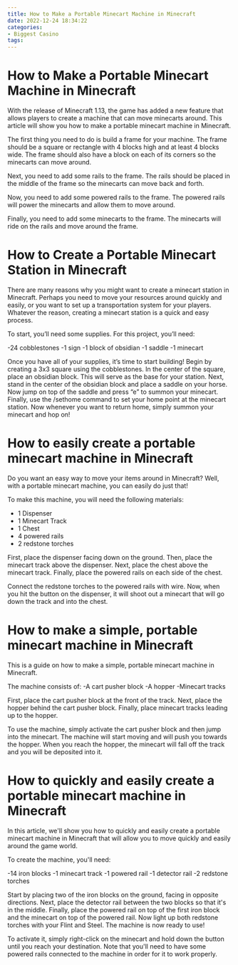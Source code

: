 ```yaml
---
title: How to Make a Portable Minecart Machine in Minecraft 
date: 2022-12-24 18:34:22
categories:
- Biggest Casino
tags:
---
```



#  How to Make a Portable Minecart Machine in Minecraft 

With the release of Minecraft 1.13, the game has added a new feature that allows players to create a machine that can move minecarts around. This article will show you how to make a portable minecart machine in Minecraft.

The first thing you need to do is build a frame for your machine. The frame should be a square or rectangle with 4 blocks high and at least 4 blocks wide. The frame should also have a block on each of its corners so the minecarts can move around.

Next, you need to add some rails to the frame. The rails should be placed in the middle of the frame so the minecarts can move back and forth.

Now, you need to add some powered rails to the frame. The powered rails will power the minecarts and allow them to move around.

Finally, you need to add some minecarts to the frame. The minecarts will ride on the rails and move around the frame.

#  How to Create a Portable Minecart Station in Minecraft 

There are many reasons why you might want to create a minecart station in Minecraft. Perhaps you need to move your resources around quickly and easily, or you want to set up a transportation system for your players. Whatever the reason, creating a minecart station is a quick and easy process.

To start, you’ll need some supplies. For this project, you’ll need:

-24 cobblestones
-1 sign
-1 block of obsidian
-1 saddle
-1 minecart

Once you have all of your supplies, it’s time to start building! Begin by creating a 3x3 square using the cobblestones. In the center of the square, place an obsidian block. This will serve as the base for your station. Next, stand in the center of the obsidian block and place a saddle on your horse. Now jump on top of the saddle and press “e” to summon your minecart. Finally, use the /sethome command to set your home point at the minecart station. Now whenever you want to return home, simply summon your minecart and hop on!

#  How to easily create a portable minecart machine in Minecraft 

Do you want an easy way to move your items around in Minecraft? Well, with a portable minecart machine, you can easily do just that!

To make this machine, you will need the following materials:
- 1 Dispenser
- 1 Minecart Track
- 1 Chest
- 4 powered rails
- 2 redstone torches

First, place the dispenser facing down on the ground. Then, place the minecart track above the dispenser. Next, place the chest above the minecart track. Finally, place the powered rails on each side of the chest.

Connect the redstone torches to the powered rails with wire. Now, when you hit the button on the dispenser, it will shoot out a minecart that will go down the track and into the chest.

#  How to make a simple, portable minecart machine in Minecraft 

This is a guide on how to make a simple, portable minecart machine in Minecraft.

The machine consists of:
-A cart pusher block
-A hopper 
-Minecart tracks 

First, place the cart pusher block at the front of the track. Next, place the hopper behind the cart pusher block. Finally, place minecart tracks leading up to the hopper.

To use the machine, simply activate the cart pusher block and then jump into the minecart. The machine will start moving and will push you towards the hopper. When you reach the hopper, the minecart will fall off the track and you will be deposited into it.

#  How to quickly and easily create a portable minecart machine in Minecraft

In this article, we'll show you how to quickly and easily create a portable minecart machine in Minecraft that will allow you to move quickly and easily around the game world.

To create the machine, you'll need:

-14 iron blocks
-1 minecart track
-1 powered rail
-1 detector rail
-2 redstone torches

Start by placing two of the iron blocks on the ground, facing in opposite directions. Next, place the detector rail between the two blocks so that it's in the middle. Finally, place the powered rail on top of the first iron block and the minecart on top of the powered rail. Now light up both redstone torches with your Flint and Steel. The machine is now ready to use!

To activate it, simply right-click on the minecart and hold down the button until you reach your destination. Note that you'll need to have some powered rails connected to the machine in order for it to work properly.
